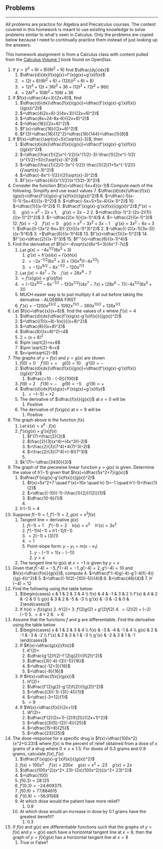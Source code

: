## Problems
---

All problems are practice for Algebra and Precalculus courses. The content covered in this homework is meant to use existing knowledge to solve problems similar to what's seen in Calculus. Only the problems are copied below because I need to continually practice them instead of just looking up the answers.

This homework assignment is from a Calculus class with content pulled from the [Calculus Volume 1](https://openstax.org/details/books/calculus-volume-1) book found on OpenStax.

1. If $y=(t^2+6t+8)(6t^2+6)$ find $\dfrac{dy}{dx}$
	1. $\dfrac{d}{dx}f(x)g(x)=f'(x)g(x)+g'(x)f(x)$
	2. $=(2t+6)(6t^2+6)+(12t)(t^2+6t+8)$
	3. $=12t^3+12t+36t^2+36+(12t^3+72t^2+96t)$
	4. $=24t^3+108t^2+108t+36$
2. If $f(x)=\dfrac{4x+3}{2x+6}$, find
	1. $\dfrac{d}{dx}\dfrac{f(x)}{g(x)}=\dfrac{f'(x)g(x)-g'(x)f(x)}{(g(x))^2}$
	2. $=\dfrac{4(2x+6)-2(4x+3)}{(2x+6)^2}$
	3. $=\dfrac{8x+24-8x-6}{(2x+6)^2}$
	4. $=\dfrac{18}{(2x+6)^2}$
	5. $f'(x)=\dfrac{18}{(2x+6)^2}$
	6. $f'(3)=\dfrac{18}{12^2}=\dfrac{18}{144}=\dfrac{1}{8}$
3. If $f(x)=\dfrac{\sqrt{x}+5}{\sqrt{x}-3}$, then
	1. $\dfrac{d}{dx}\dfrac{f(x)}{g(x)}=\dfrac{f'(x)g(x)-g'(x)f(x)}{(g(x))^2}$
	2. $=\dfrac{\frac{1}{2}x^{-1/2}(x^{1/2}-3)-\frac{1}{2}x^{-1/2}(x^{1/2}+5)}{(\sqrt{x}-3)^2}$
	3. $=\dfrac{\frac{1}{2}(1-3x^{-1/2})-\frac{1}{2}(1+5x^{-1/2})}{(\sqrt{x}-3)^2}$
	4. $=\dfrac{-8x^{-1/2}}{2(\sqrt{x}-3)^2}$
	5. $f'(x)=-\dfrac{4}{x^{1/2}(x^{1/2}-3)^2}$
4. Consider the function $f(x)=\dfrac{-5x+4}{x-1}$ Compute each of the following. Simplify and use exact values
	7. $\dfrac{d}{dx}\dfrac{f(x)}{g(x)}=\dfrac{f'(x)g(x)-g'(x)f(x)}{(g(x))^2}$
	8. $=\dfrac{-5(x-1)-1(-5x+4)}{(x-1)^2}$
	9. $=\dfrac{-5x+5+5x-4}{(x-1)^2}$
	10. $=\dfrac{1}{(x-1)^2}$
	11. $\dfrac{f'(x)g(x)-g'(x)f(x)}{(g(x))^2}$ $f''(x)=0, \quad g(x)=x^2-2x+1, \quad g'(x)=2x-2$
		2. $=\dfrac{0(x-1)^2-(2x-2)(1)}{((x-1)^2)^2}$
		3. $=-\dfrac{2(x-1)}{(x-1)^4}$
		4. $=-\dfrac{2}{(x-1)^3}$
	12. $f(x)=-2 \quad f'(x)=0 \quad g(x)=x^3-3x^2+3x-1 \quad g'(x)=3x^2-6x+3$
		1. $\dfrac{0-(3x^2-6x+3)(-2)}{((x-1)^3)^2}$
		2. $-\dfrac{(-2)(x-1)(3x-3)}{(x-1)^6}$
		3. =$\dfrac{6}{(x-1)^4}$
	13. $f'(x)=\dfrac{1}{(x-1)^2}$
	14. $f''(x)=\dfrac{2}{(x-1)^3}$
	15. $f'''(x)=\dfrac{6}{(x-1)^4}$
5. Find the derivative of $f(x)=-4\sqrt{x}(6x^5+3)(4x^7-7x)$
	1. Let $g(x)=-4x^{1/2}(6x^5+3)$
		1. $g'(x)=h'(x)i(x)+i'(x)h(x)$
		2. $=-2x^{-1/2}(6x^5+3)+(30x^4)(-4x^{1/2})$
		3. $=-12x^{9/2}-6x^{-1/2}-120x^{7/2}$
	2. Let $j(x)=4x^7-7x \quad j'(x)=28x^6-7$
	3. $=f'(x)g(x)+g'(x)f(x)$
	4. $=(-12x^{9/2}-6x^{-1/2}-120x^{7/2})(4x^7-7x)+(28x^6-7)(-4x^{1/2}(6x^5+3))$
	5. MUCH easier way is to just multiply it all out before taking the derivative - ALGEBRA FIRST
	6. $f'(x)=-1200x^{23/2}+1092x^{11/2}-360x^{13/2}+126x^{1/2}$
6. Let $f(x)=\dfrac{x}{x+8}$. find the values of $x$ where $f'(x)=4$
	1. $\dfrac{d}{dx}\dfrac{f'(x)g(x)-g'(x)f(x)}{(g(x))^2}$
	2. $=\dfrac{(1)(x+8)-1(x)}{(x+8)^2}$
	3. $=\dfrac{8}{(x+8)^2}$
	4. $\dfrac{8}{(x+8)^2}=4$
	5. $2=(x+8)^2$
	6. $\pm \sqrt{2}=x+8$
	7. $\pm \sqrt{2}-8=x$
	8. $x=\pm\sqrt{2}-8$
7. The graphs of $y=f(x)$ and $y=g(x)$ are shown
	1. $f(0)=0 \quad f'(0)=+ \quad g(0)=10 \quad g'(0)=-$
	2. $\dfrac{d}{dx}\dfrac{f(x)}{g(x)}=\dfrac{f'(x)g(x)-g'(x)f(x)}{(g(x))^2}$
		1. $\dfrac{+10 - (-0)}{100}$
	3. $f(9)=2 \quad f'(9)=- \quad g(9)=-5 \quad g'(9)=+$
	4. $\dfrac{d}{dx}f(x)g(x)=f'(x)g(x)+g'(x)f(x)$
		1. $=-(-5) + +2$
	5. The derivative of $\dfrac{f(x)}{g(x)}$ at $x=0$ will be
		1. Positive
	6. The derivative of $f(x)g(x)$ at $x=9$ will be
		1. Positive
8. The graph above is the function $f(x)$
	1. Let $k(x)=x^4\cdot f(x)$
	2. $f'(x)g(x)+g'(x)f(x)$
		1. $f'(7)=\frac{2}{3}$
		2. $\frac{2}{3}(x^4)+(4x^3)(-2)$
		3. $=\frac{2}{3}(7^4)+4(7)^3(-2)$
		4. $=\frac{2}{3}(7^4)+(-8)(7^3)$
		5. 
	3. $k'(7)=-\dfrac{3430}{3}$
9. The graph of the piecewise linear function $y=g(x)$ is given. Determine the value of $h'(-1)$ given that $h(x)=\dfrac{5x^2+7}{g(x)}$
	1. $\dfrac{f'(x)g(x)-g'(x)f(x)}{(g(x))^2}$
		1. $f(x)=5x^2+7 \quad f'(x)=10x \quad h(-1)=-1 \quad h'(-1)=\frac{1}{2}$
		2. $=\dfrac{(-10)(-1)-(\frac{1}{2})(12)}{1}$
		3. $\dfrac{10-6}{1}$
		4. 
	2. $h'(-1)=4$
10. Suppose $f(-1)=1, f'(-1)=2, g(x)=x^3f(x)$
	1. Tangent line = derivative $g(x)$
		1. $f(-1)=1 \quad f'(-1)=2 \quad h(x)=x^3 \quad h'(x)=3x^2$
		2. $f'(-1)h(-1)+h'(-1)f(-1)$
		3. $=2(-1)+(3)(1)$
		4. $=1$
		5. Point-slope form: $y-y_1=m(x-x_1)$
			1. $y-(-1)=1(x-(-1))$
			2. $y=x$
	2. The tangent line to $g(x)$ at $x=-1$ is given by $y=x$
11. Given that $f(-4)=-5, f'(-4)=-1, g(-4)=2, g'(-4)=10$ and $h(x)=\dfrac{f(x)}{g(x)}$, compute
	4. $=\dfrac{f'(-4)g(-4)-g'(-4)f(-4)}{(g(-4))^2}$
	5. $=\dfrac{(-1)(2)-(10)(-5)}{4}$
	6. $=\dfrac{48}{4}$
	7. $h'(-4)=12$
12. Find the following using the table below:
	1. $\begin{cases} x & 1 & 2 & 3 & 4 \\ f(x) & 4 & -1 & 3 & 2 \\ f'(x) & 4 & 2 & -2 & 0 \\ g(x) & 3 & 2 & -5 & -3 \\ g'(x) & -3 & -2 & 0 & 2\end{cases}$
	2. If $h(x)=f(x)g(x)$
		2. $h'(2)=$
		3. $f'(2)g(2)+g'(2)f(2)$
		4. $=(2)(2)+(-2)(-1)$
		5. $=4+2$
		6. $=6$
13. Assume that the functions $f$ and $g$ are differentiable. Find the derivative using the table below
	1. $\begin{cases} x & 1 & 2 & 3 & 4 \\ f(x) & -3 & -4 & -1 & 4 \\ g(x) & 2 & -1 & -3 & -2 \\ f'(x) & 2 & 3 & 1 & -3 \\ g'(x) & -2 & 3 & 1 & -1 \end{cases}$
	2. If $K(x)=\dfrac{g(x)}{f(x)}$
		1. $K'(2)=$
		2. $\dfrac{g'(2)f(2)-f'(2)g(2)}{(f(2))^2}$
		3. $\dfrac{(3)(-4)-(3)(-1)}{16}$
		4. $=\dfrac{-12+3}{16}$
		5. $=\dfrac{-9}{16}$
	3. If $H(x)=\dfrac{f(x)}{g(x)}$
		1. $H'(2)=$
		2. $\dfrac{f'(2)g(2)-g'(2)f(2)}{(g(2))^2}$
		3. $=\dfrac{(3)(-1)-(3)(-4)}{1}$
		4. $=\dfrac{-3+12}{1}$
		5. $=9$
	4. If $W(x)=\dfrac{f(x)}{2x+1}$ 
		1. $W'(2)=$
		2. $\dfrac{f'(2)(2x+1)-(2)(f(2))}{(2x+1)^2}$
		3. $=\dfrac{(3)(5)-(2)(-4)}{25}$
		4. $=\dfrac{15+8}{25}$
		5. $=\dfrac{23}{25}$
14. The dose-response for a specific drug is $f(x)=\dfrac{100x^2}{x^2+0.23}$ where $f(x)$ is the percent of relief obtained from a dose of $x$ grams of a drug where $0\le x \le 1.5$. For doses of 0.3 grams and 0.9 grams, calculate $f(x), f'(x)$
	1. $\dfrac{f'(x)g(x)-g'(x)f(x)}{(g(x))^2}$
	2. $f(x)=100x^2 \quad f'(x)=200x \quad g(x)=x^2+.23 \quad g'(x)=2x$
	3. $\dfrac{(100x^2)(x^2+.23)-(2x)(100x^2)}{(x^2+.23)^2}$
	4. $=\dfrac{100}
	5. $f(0.3)=28.125$
	6. $f'(0.3)=-24.609375$
	7. $f(0.9)=77.884615$
	8. $f'(0.9)=-56.91568$
	9. At which dose would the patient have more relief?
		1. 0.9
	10. At which dose would an increase in dose by 0.1 grams have the greatest benefit?
		1. 0.3
15. If $f(x)$ and $g(x)$ are differentiable functions such that the graphs of $y=f(x)$ and $y=g(x)$ each have a horizontal tangent line at $x=8$, then the graph of $y=f(x)g(x)$ has a horizontal tangent line at $x=8$
	1. True or False?